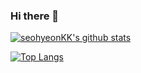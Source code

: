 ### Hi there 👋

<!--
**seohyeonKK/seohyeonKK** is a ✨ _special_ ✨ repository because its `README.md` (this file) appears on your GitHub profile.

Here are some ideas to get you started:

- 🔭 I’m currently working on ...
- 🌱 I’m currently learning ...
- 👯 I’m looking to collaborate on ...
- 🤔 I’m looking for help with ...
- 💬 Ask me about ...
- 📫 How to reach me: ...
- 😄 Pronouns: ...
- ⚡ Fun fact: ...
-->

[![seohyeonKK's github stats](https://github-readme-stats.vercel.app/api?username=seohyeonKK&count_private=true&show_icons=true&theme=buefy&hide_border=true&include_all_commits=1)](https://github.com/seohyeonKK/github-readme-stats)

[![Top Langs](https://github-readme-stats.vercel.app/api/top-langs/?username=seohyeonKK&layout=compact&hide_border=true&title_color=7957d5&icon_color=ff3860&text_color=363636&bg_color=ffffff)](https://github.com/seohyeonKK/github-readme-stats)

